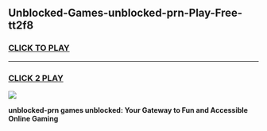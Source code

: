 
## Unblocked-Games-unblocked-prn-Play-Free-tt2f8
<h3>
<a href="https://premium76.site?title=unblocked-prn&ref=19M">CLICK TO PLAY</a></h3>
<hr>

<h3>
<a href="https://premium76.site?title=unblocked-prn&ref=19M">CLICK 2 PLAY</a>
  
</h3>

<a href="https://premium76.site?title=unblocked-prn&ref=19M"><img src="https://clearcache.store/games.png"></a>


**unblocked-prn games unblocked: Your Gateway to Fun and Accessible Online Gaming**
